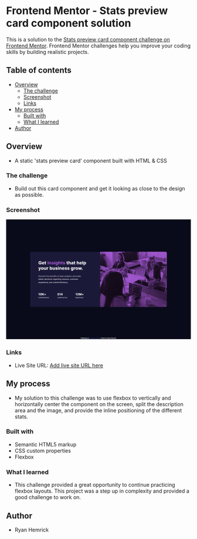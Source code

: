 # Frontend Mentor - Stats preview card component solution
This is a solution to the [Stats preview card component challenge on Frontend Mentor](https://www.frontendmentor.io/challenges/stats-preview-card-component-8JqbgoU62). Frontend Mentor challenges help you improve your coding skills by building realistic projects. 


## Table of contents

- [Overview](#overview)
  - [The challenge](#the-challenge)
  - [Screenshot](#screenshot)
  - [Links](#links)
- [My process](#my-process)
  - [Built with](#built-with)
  - [What I learned](#what-i-learned)
- [Author](#author)


## Overview
- A static 'stats preview card' component built with HTML & CSS


### The challenge
- Build out this card component and get it looking as close to the design as possible.


### Screenshot
![](./screenshot.png)



### Links
- Live Site URL: [Add live site URL here](https://your-live-site-url.com)


## My process
- My solution to this challenge was to use flexbox to vertically and horizontally center the component on the screen, split the description area and the image, and provide the inline positioning of the different stats.


### Built with

- Semantic HTML5 markup
- CSS custom properties
- Flexbox


### What I learned
- This challenge provided a great opportunity to continue practicing flexbox layouts. This project was a step up in complexity and provided a good challenge to work on.


## Author
- Ryan Hemrick